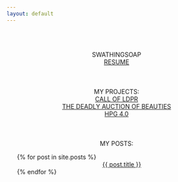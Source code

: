 ```yaml
---
layout: default
---
```


<br/><br/>
<center>SWATHINGSOAP</center>

<center><a href="https://swathingsoap.github.io/resume">RESUME</a></center>
<br/><br/><br/>

<center>MY PROJECTS:</center>
<center><a href="https://store.steampowered.com/app/1449000/CALL_OF_LDPR/e">CALL OF LDPR</a></center>
<center><a href="https://www.youtube.com/watch?v=XYS-zTtFvno">THE DEADLY AUCTION OF BEAUTIES</a></center>
<center><a href="https://clips.twitch.tv/FunnySarcasticSkirretDAESuppy-s4wDuDBGWqqIe3gE">HPG 4.0</a></center>
<br/><br/><br/>

<center>MY POSTS:</center>
<ul>
  {% for post in site.posts %}
      <center><a href="{{ post.url }}">{{ post.title }}</a></center>
  {% endfor %}
</ul>